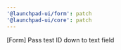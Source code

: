 ```yaml
---
'@launchpad-ui/form': patch
'@launchpad-ui/core': patch
---
```


[Form] Pass test ID down to text field
